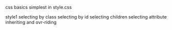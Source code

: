 css basics simplest in style.css

style1
  selecting by class
  selecting by id
  selecting children
  selecting attribute
  inheriting and ovr-riding
